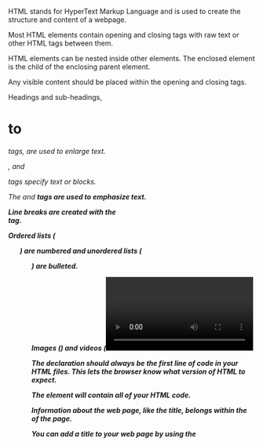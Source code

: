HTML stands for HyperText Markup Language and is used to create the structure and content of a webpage.

Most HTML elements contain opening and closing tags with raw text or other HTML tags between them.

HTML elements can be nested inside other elements. The enclosed element is the child of the enclosing parent element.

Any visible content should be placed within the opening and closing <body> tags.

Headings and sub-headings, <h1> to <h6> tags, are used to enlarge text.

<p>, <span> and <div> tags specify text or blocks.

The <em> and <strong> tags are used to emphasize text.

Line breaks are created with the <br> tag.

Ordered lists (<ol>) are numbered and unordered lists (<ul>) are bulleted.

Images (<img>) and videos (<video>) can be added by linking to an existing source.

The <!DOCTYPE html> declaration should always be the first line of code in your HTML files. This lets the browser know what version of HTML to expect.

The <html> element will contain all of your HTML code.

Information about the web page, like the title, belongs within the <head> of the page.

You can add a title to your web page by using the <title> element, inside of the head.
A webpage’s title appears in a browser’s tab.

Anchor tags (<a>) are used to link to internal pages, external pages or content on the same page.

You can create sections on a webpage and jump to them using <a> tags and adding ids to the elements you wish to jump to.

Whitespace between HTML elements helps make code easier to read while not changing how elements appear in the browser.

Indentation also helps make code easier to read. It makes parent-child relationships visible.

Comments are written in HTML using the following syntax: <!-- comment -->.

Need more explanation on <meta> and <iframe> (is it used still?)

Semantic HTML introduces meaning to a page through specific elements that provide context as to what is in between the tags.

Semantic HTML is a modern standard and makes a website accessible for people who use screen readers to translate the webpage and improves your website’s SEO.

<header>, <nav> , <main> and <footer> create the basic structure of the webpage.

<section> defines elements in a document, such as chapters, headings, or any other area of the document with the same theme.

<article> holds content that makes sense on its own such as articles, blogs, comments, etc.

<aside> contains information that is related to the main content, but not required in order to understand the dominant information.

<figure> encapsulates all types of media.

<figcaption> is used to describe the media in <figure>.

<video>, <embed>, and <audio> elements are used for media files.


